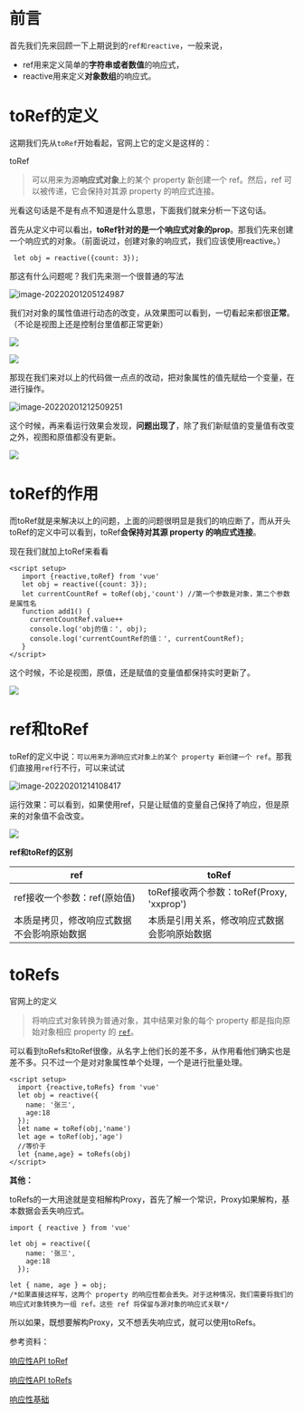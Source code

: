 

# 前言

首先我们先来回顾一下上期说到的`ref和reactive`，一般来说，

- ref用来定义简单的**字符串或者数值**的响应式，
- reactive用来定义**对象数组**的响应式。

# toRef的定义

这期我们先从`toRef`开始看起，官网上它的定义是这样的：

toRef

> 可以用来为源**响应式对象**上的某个 property 新创建一个 ref。然后，ref 可以被传递，它会保持对其源 property 的响应式连接。

光看这句话是不是有点不知道是什么意思，下面我们就来分析一下这句话。

首先从定义中可以看出，**toRef针对的是一个响应式对象的prop**。那我们先来创建一个响应式的对象。（前面说过，创建对象的响应式，我们应该使用reactive。）

```
 let obj = reactive({count: 3});
```

那这有什么问题呢？我们先来测一个很普通的写法

![image-20220201205124987](https://imgstorage-1313684358.cos.ap-nanjing.myqcloud.com/Typora/typora-user-images/2022/02/01/image-20220201205124987.png)

我们对对象的属性值进行动态的改变，从效果图可以看到，一切看起来都很**正常**。（不论是视图上还是控制台里值都正常更新）

![](D:\00-2020-2019\Gif\220122新年活动\demo4.gif)

![](https://imgstorage-1313684358.cos.ap-nanjing.myqcloud.com/Gif/220122%E6%96%B0%E5%B9%B4%E6%B4%BB%E5%8A%A8/2022/02/01/demo4.gif)

那现在我们来对以上的代码做一点点的改动，把对象属性的值先赋给一个变量，在进行操作。

![image-20220201212509251](https://imgstorage-1313684358.cos.ap-nanjing.myqcloud.com/Typora/typora-user-images/2022/02/01/image-20220201212509251.png)

这个时候，再来看运行效果会发现，**问题出现了**，除了我们新赋值的变量值有改变之外，视图和原值都没有更新。

![](https://imgstorage-1313684358.cos.ap-nanjing.myqcloud.com/Gif/220122%E6%96%B0%E5%B9%B4%E6%B4%BB%E5%8A%A8/2022/02/01/demo5.gif)

# toRef的作用

而toRef就是来解决以上的问题，上面的问题很明显是我们的响应断了，而从开头toRef的定义中可以看到，toRef**会保持对其源 property 的响应式连接**。

现在我们就加上toRef来看看

```
<script setup>
   import {reactive,toRef} from 'vue'
   let obj = reactive({count: 3});
   let currentCountRef = toRef(obj,'count') //第一个参数是对象，第二个参数是属性名
   function add1() {
     currentCountRef.value++
     console.log('obj的值：', obj);
     console.log('currentCountRef的值：', currentCountRef);
   }
</script>
```

这个时候，不论是视图，原值，还是赋值的变量值都保持实时更新了。

![](https://imgstorage-1313684358.cos.ap-nanjing.myqcloud.com/Gif/220122%E6%96%B0%E5%B9%B4%E6%B4%BB%E5%8A%A8/2022/02/01/demo6.gif)

# ref和toRef

toRef的定义中说：`可以用来为源响应式对象上的某个 property 新创建一个 ref`。那我们直接用`ref`行不行，可以来试试

![image-20220201214108417](https://imgstorage-1313684358.cos.ap-nanjing.myqcloud.com/Typora/typora-user-images/2022/02/01/image-20220201214108417.png)

运行效果：可以看到，如果使用ref，只是让赋值的变量自己保持了响应，但是原来的对象值不会改变。

![](https://imgstorage-1313684358.cos.ap-nanjing.myqcloud.com/Gif/220122%E6%96%B0%E5%B9%B4%E6%B4%BB%E5%8A%A8/2022/02/01/demo7.gif)

**ref和toRef的区别**

| ref                                        | toRef                                        |
| ------------------------------------------ | -------------------------------------------- |
| ref接收一个参数：ref(原始值)               | toRef接收两个参数：toRef(Proxy, 'xxprop')    |
| 本质是拷贝，修改响应式数据不会影响原始数据 | 本质是引用关系，修改响应式数据会影响原始数据 |

# toRefs

官网上的定义

> 将响应式对象转换为普通对象，其中结果对象的每个 property 都是指向原始对象相应 property 的 [`ref`](https://v3.cn.vuejs.org/api/refs-api.html#ref)。

可以看到toRefs和toRef很像，从名字上他们长的差不多，从作用看他们确实也是差不多。只不过一个是对对象属性单个处理，一个是进行批量处理。

```
<script setup>
  import {reactive,toRefs} from 'vue'
  let obj = reactive({
    name: '张三',
    age:18
  });
  let name = toRef(obj,'name')
  let age = toRef(obj,'age')
  //等价于
  let {name,age} = toRefs(obj)
</script>
```

**其他：**

toRefs的一大用途就是变相解构Proxy，首先了解一个常识，Proxy如果解构，基本数据会丢失响应式。

```
import { reactive } from 'vue'

let obj = reactive({
    name: '张三',
    age:18
  });

let { name, age } = obj;
/*如果直接这样写，这两个 property 的响应性都会丢失。对于这种情况，我们需要将我们的响应式对象转换为一组 ref。这些 ref 将保留与源对象的响应式关联*/
```

所以如果，既想要解构Proxy，又不想丢失响应式，就可以使用toRefs。





参考资料：

[响应性API toRef](https://v3.cn.vuejs.org/api/refs-api.html#toref)

[响应性API toRefs](https://v3.cn.vuejs.org/api/refs-api.html#torefs)

[响应性基础](https://v3.cn.vuejs.org/guide/reactivity-fundamentals.html)

